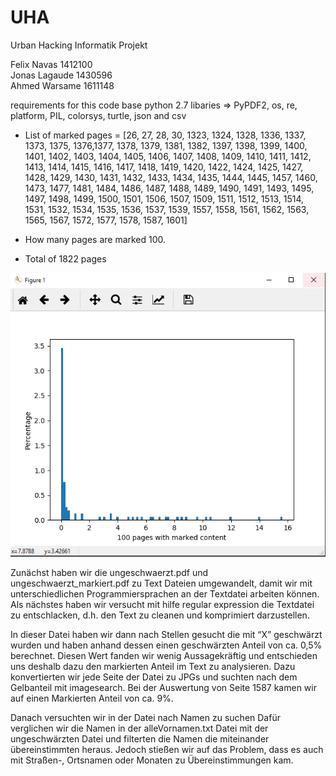 # UHA

Urban Hacking
Informatik Projekt

Felix Navas 1412100 <br>
Jonas Lagaude 1430596 <br>
Ahmed Warsame 1611148 <br>

requirements for this code base 
python 2.7 
libaries => PyPDF2, os, re, platform, PIL, colorsys, turtle, json and csv

- List of marked pages = [26, 27, 28, 30, 1323, 1324, 1328, 1336, 1337, 1373, 1375, 1376,1377, 1378, 1379, 1381, 1382, 1397, 1398, 1399, 1400, 1401,                            1402, 1403, 1404, 1405, 1406, 1407, 1408, 1409, 1410, 1411, 1412, 1413, 1414, 1415, 1416, 1417, 1418, 1419, 1420, 1422, 1424, 1425, 1427, 1428, 1429, 1430, 1431, 1432, 1433, 1434, 1435, 1444, 1445, 1457, 1460, 1473, 1477, 1481, 1484, 1486, 1487, 1488, 1489, 1490, 1491, 1493, 1495, 1497, 1498, 1499, 1500, 1501, 1506, 1507, 1509, 1511, 1512, 1513, 1514, 1531, 1532, 1534, 1535, 1536, 1537, 1539, 1557, 1558, 1561, 1562, 1563, 1565, 1567, 1572, 1577, 1578, 1587, 1601]

- How many pages are marked 100.
- Total of 1822 pages

![Histogramm](PDFConverter/histogramm.PNG?raw=true)

Zunächst haben wir die ungeschwaerzt.pdf und ungeschwaerzt_markiert.pdf  zu Text Dateien umgewandelt, damit wir mit unterschiedlichen Programmiersprachen an der Textdatei arbeiten können.
Als nächstes haben wir versucht mit hilfe regular expression die Textdatei zu entschlacken, d.h. den Text zu cleanen und komprimiert darzustellen.

In dieser Datei haben wir dann nach Stellen gesucht die mit “X” geschwärzt wurden und haben anhand dessen einen geschwärzten Anteil von ca. 0,5% berechnet.
Diesen Wert fanden wir wenig Aussagekräftig und entschieden uns deshalb dazu den markierten Anteil im Text zu analysieren.
Dazu konvertierten wir jede Seite der Datei zu JPGs und suchten nach dem Gelbanteil mit imagesearch.
Bei der Auswertung von Seite 1587 kamen wir auf einen Markierten Anteil von ca. 9%.

Danach versuchten wir in der Datei nach Namen zu suchen
Dafür verglichen wir die Namen in der alleVornamen.txt Datei mit der ungeschwärzten Datei und filterten die Namen die miteinander übereinstimmten heraus.
Jedoch stießen wir auf das Problem, dass es auch mit Straßen-, Ortsnamen oder Monaten zu Übereinstimmungen kam.


 
